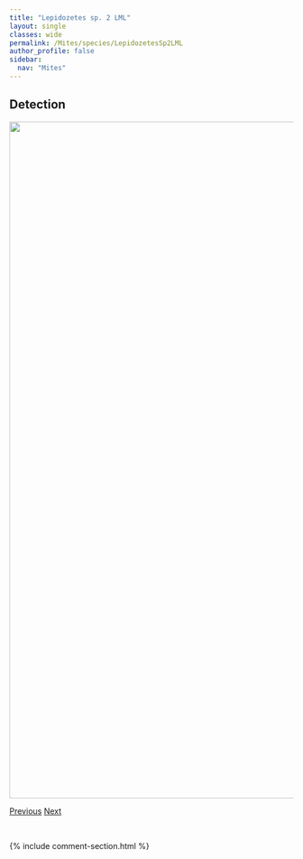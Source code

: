 ```yaml
---
title: "Lepidozetes sp. 2 LML"
layout: single
classes: wide
permalink: /Mites/species/LepidozetesSp2LML
author_profile: false
sidebar:
  nav: "Mites"
---
```


<h2>Detection</h2>

<a href="https://drive.google.com/uc?export=view&id=1rGA6hRgV-hrDIpnezsVhFHI7daInpQfK">
<img src="https://drive.google.com/uc?export=view&id=1rGA6hRgV-hrDIpnezsVhFHI7daInpQfK" height = "1200" width = "800">
</a>


<a href="/DevelopmentWebsite/Mites/species/LepidozetesSp1DEW" class="pagination--pager" title="Lepidozetes sp. 1 DEW">Previous</a> <a href="/DevelopmentWebsite/Mites/species/LiacarusAcutidens" class="pagination--pager" title="Liacarus acutidens">Next</a>

<p>&nbsp;</p>

{% include comment-section.html %}
